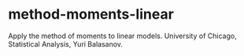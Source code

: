 # method-moments-linear
Apply the method of moments to linear models. University of Chicago, Statistical Analysis, Yuri Balasanov.
